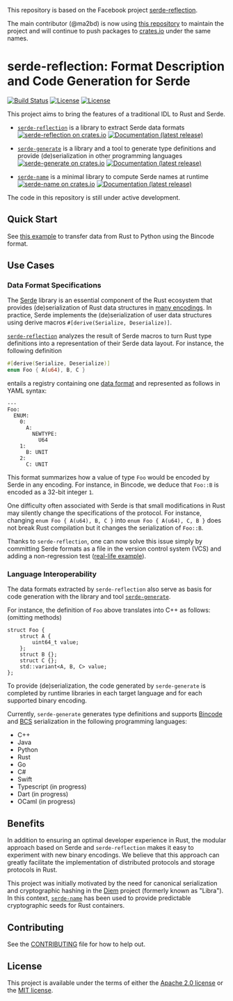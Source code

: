 This repository is based on the Facebook project [serde-reflection](https://github.com/novifinancial/serde-reflection).

The main contributor (@ma2bd) is now using [this repository](https://github.com/zefchain/serde-reflection) to maintain the project and will continue to push packages to [crates.io](crates.io) under the same names.

# serde-reflection: Format Description and Code Generation for Serde

[![Build Status](https://github.com/zefchain/serde-reflection/actions/workflows/main.yml/badge.svg)](https://github.com/zefchain/serde-reflection/actions/workflows/main.yml)
[![License](https://img.shields.io/badge/license-Apache-green.svg)](LICENSE-APACHE)
[![License](https://img.shields.io/badge/license-MIT-green.svg)](LICENSE-MIT)


This project aims to bring the features of a traditional IDL to Rust and Serde.

* [`serde-reflection`](serde-reflection) is a library to extract Serde data formats [![serde-reflection on crates.io](https://img.shields.io/crates/v/serde-reflection)](https://crates.io/crates/serde-reflection) [![Documentation (latest release)](https://docs.rs/serde-reflection/badge.svg)](https://docs.rs/serde-reflection/)

* [`serde-generate`](serde-generate) is a library and a tool to generate type definitions and provide (de)serialization in other programming languages [![serde-generate on crates.io](https://img.shields.io/crates/v/serde-generate)](https://crates.io/crates/serde-generate) [![Documentation (latest release)](https://docs.rs/serde-generate/badge.svg)](https://docs.rs/serde-generate/)

* [`serde-name`](serde-name) is a minimal library to compute Serde names at runtime [![serde-name on crates.io](https://img.shields.io/crates/v/serde-name)](https://crates.io/crates/serde-name) [![Documentation (latest release)](https://docs.rs/serde-name/badge.svg)](https://docs.rs/serde-name/)

The code in this repository is still under active development.


## Quick Start

See [this example](serde-generate/README.md#quick-start-with-python-and-bincode) to transfer data from Rust to Python using the Bincode format.


## Use Cases

### Data Format Specifications

The [Serde](https://serde.rs/) library is an essential component of the Rust ecosystem that provides (de)serialization of Rust data structures in [many encodings](https://serde.rs/#data-formats). In practice, Serde implements the (de)serialization of user data structures using derive macros `#[derive(Serialize, Deserialize)]`.

[`serde-reflection`](serde-reflection) analyzes the result of Serde macros to turn Rust type definitions into a representation of their Serde data layout. For instance, the following definition
```rust
#[derive(Serialize, Deserialize)]
enum Foo { A(u64), B, C }
```
entails a registry containing one [data format](https://docs.rs/serde-reflection/latest/serde_reflection/enum.ContainerFormat.html) and represented as follows in YAML syntax:
```
---
Foo:
  ENUM:
    0:
      A:
        NEWTYPE:
          U64
    1:
      B: UNIT
    2:
      C: UNIT
```

This format summarizes how a value of type `Foo` would be encoded by Serde in any encoding. For instance, in Bincode, we deduce that `Foo::B` is encoded as a 32-bit integer `1`.

One difficulty often associated with Serde is that small modifications in Rust may silently change the specifications of the protocol. For instance, changing `enum Foo { A(u64), B, C }` into `enum Foo { A(u64), C, B }` does not break Rust compilation but it changes the serialization of `Foo::B`.

Thanks to `serde-reflection`, one can now solve this issue simply by committing Serde formats as a file in the version control system (VCS) and adding a non-regression test ([real-life example](https://github.com/diem/diem/tree/main/testsuite/generate-format/tests)).

### Language Interoperability

The data formats extracted by `serde-reflection` also serve as basis for code generation with the library and tool [`serde-generate`](serde-generate).

For instance, the definition of `Foo` above translates into C++ as follows: (omitting methods)
```
struct Foo {
    struct A {
        uint64_t value;
    };
    struct B {};
    struct C {};
    std::variant<A, B, C> value;
};
```
To provide (de)serialization, the code generated by `serde-generate` is completed by
runtime libraries in each target language and for each supported binary encoding.

Currently, `serde-generate` generates type definitions and supports [Bincode](https://docs.rs/bincode/1.3.1/bincode/) and
 [BCS](https://github.com/diem/bcs) serialization in the following programming languages:

* C++
* Java
* Python
* Rust
* Go
* C#
* Swift
* Typescript (in progress)
* Dart (in progress)
* OCaml (in progress)

## Benefits

In addition to ensuring an optimal developer experience in Rust, the modular approach based on Serde and `serde-reflection` makes it easy to experiment with new binary encodings. We believe that this approach can greatly facilitate the implementation of distributed protocols and storage protocols in Rust.

This project was initially motivated by the need for canonical serialization and cryptographic hashing in the [Diem](https://github.com/diem/diem) project (formerly known as "Libra"). In this context, [`serde-name`](serde-name) has been used to provide predictable cryptographic seeds for Rust containers.


## Contributing

See the [CONTRIBUTING](CONTRIBUTING.md) file for how to help out.


## License

This project is available under the terms of either the [Apache 2.0 license](LICENSE-APACHE) or the [MIT license](LICENSE-MIT).
